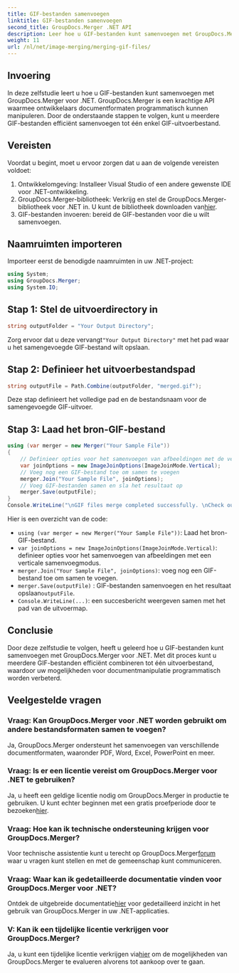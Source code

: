 ```yaml
---
title: GIF-bestanden samenvoegen
linktitle: GIF-bestanden samenvoegen
second_title: GroupDocs.Merger .NET API
description: Leer hoe u GIF-bestanden kunt samenvoegen met GroupDocs.Merger voor .NET. Combineer meerdere GIF's programmatisch met stapsgewijze instructies.
weight: 11
url: /nl/net/image-merging/merging-gif-files/
---
```

## Invoering
In deze zelfstudie leert u hoe u GIF-bestanden kunt samenvoegen met GroupDocs.Merger voor .NET. GroupDocs.Merger is een krachtige API waarmee ontwikkelaars documentformaten programmatisch kunnen manipuleren. Door de onderstaande stappen te volgen, kunt u meerdere GIF-bestanden efficiënt samenvoegen tot één enkel GIF-uitvoerbestand.
## Vereisten
Voordat u begint, moet u ervoor zorgen dat u aan de volgende vereisten voldoet:
1. Ontwikkelomgeving: Installeer Visual Studio of een andere gewenste IDE voor .NET-ontwikkeling.
2.  GroupDocs.Merger-bibliotheek: Verkrijg en stel de GroupDocs.Merger-bibliotheek voor .NET in. U kunt de bibliotheek downloaden van[hier](https://releases.groupdocs.com/merger/net/).
3. GIF-bestanden invoeren: bereid de GIF-bestanden voor die u wilt samenvoegen.

## Naamruimten importeren
Importeer eerst de benodigde naamruimten in uw .NET-project:
```csharp
using System; 
using GroupDocs.Merger;
using System.IO;
```
## Stap 1: Stel de uitvoerdirectory in
```csharp
string outputFolder = "Your Output Directory";
```
 Zorg ervoor dat u deze vervangt`"Your Output Directory"` met het pad waar u het samengevoegde GIF-bestand wilt opslaan.
## Stap 2: Definieer het uitvoerbestandspad
```csharp
string outputFile = Path.Combine(outputFolder, "merged.gif");
```
Deze stap definieert het volledige pad en de bestandsnaam voor de samengevoegde GIF-uitvoer.
## Stap 3: Laad het bron-GIF-bestand
```csharp
using (var merger = new Merger("Your Sample File"))
{
    // Definieer opties voor het samenvoegen van afbeeldingen met de verticale samenvoegmodus
    var joinOptions = new ImageJoinOptions(ImageJoinMode.Vertical);
    // Voeg nog een GIF-bestand toe om samen te voegen
    merger.Join("Your Sample File", joinOptions);
    // Voeg GIF-bestanden samen en sla het resultaat op
    merger.Save(outputFile);
}
Console.WriteLine("\nGIF files merge completed successfully. \nCheck output in {0}", outputFolder);
```
Hier is een overzicht van de code:
- `using (var merger = new Merger("Your Sample File"))`: Laad het bron-GIF-bestand.
- `var joinOptions = new ImageJoinOptions(ImageJoinMode.Vertical)`: definieer opties voor het samenvoegen van afbeeldingen met een verticale samenvoegmodus.
- `merger.Join("Your Sample File", joinOptions)`: voeg nog een GIF-bestand toe om samen te voegen.
- `merger.Save(outputFile)` : GIF-bestanden samenvoegen en het resultaat opslaan`outputFile`.
- `Console.WriteLine(...)`: een succesbericht weergeven samen met het pad van de uitvoermap.

## Conclusie
Door deze zelfstudie te volgen, heeft u geleerd hoe u GIF-bestanden kunt samenvoegen met GroupDocs.Merger voor .NET. Met dit proces kunt u meerdere GIF-bestanden efficiënt combineren tot één uitvoerbestand, waardoor uw mogelijkheden voor documentmanipulatie programmatisch worden verbeterd.

## Veelgestelde vragen
### Vraag: Kan GroupDocs.Merger voor .NET worden gebruikt om andere bestandsformaten samen te voegen?
Ja, GroupDocs.Merger ondersteunt het samenvoegen van verschillende documentformaten, waaronder PDF, Word, Excel, PowerPoint en meer.
### Vraag: Is er een licentie vereist om GroupDocs.Merger voor .NET te gebruiken?
 Ja, u heeft een geldige licentie nodig om GroupDocs.Merger in productie te gebruiken. U kunt echter beginnen met een gratis proefperiode door te bezoeken[hier](https://releases.groupdocs.com/).
### Vraag: Hoe kan ik technische ondersteuning krijgen voor GroupDocs.Merger?
 Voor technische assistentie kunt u terecht op GroupDocs.Merger[forum](https://forum.groupdocs.com/c/merger/32) waar u vragen kunt stellen en met de gemeenschap kunt communiceren.
### Vraag: Waar kan ik gedetailleerde documentatie vinden voor GroupDocs.Merger voor .NET?
 Ontdek de uitgebreide documentatie[hier](https://tutorials.groupdocs.com/merger/net/) voor gedetailleerd inzicht in het gebruik van GroupDocs.Merger in uw .NET-applicaties.
### V: Kan ik een tijdelijke licentie verkrijgen voor GroupDocs.Merger?
 Ja, u kunt een tijdelijke licentie verkrijgen via[hier](https://purchase.groupdocs.com/temporary-license/) om de mogelijkheden van GroupDocs.Merger te evalueren alvorens tot aankoop over te gaan.
